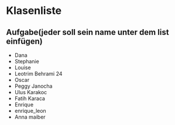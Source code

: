 # Klasenliste

## Aufgabe(jeder soll sein name unter dem list einfügen)

- Dana
- Stephanie
- Louise
- Leotrim Behrami 24
- Oscar
- Peggy Janocha
- Ulus Karakoc
- Fatih Karaca
- Enrique
- enrique_leon 
- Anna maiber

